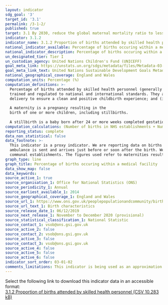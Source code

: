 ```yaml
---
layout: indicator
sdg_goal: '3'
target_id: '3.1'
permalink: /3-1-2/
published: true
target: 3.1 By 2030, reduce the global maternal mortality ratio to less than 70 per 100,000 live births
indicator: 3.1.2
indicator_name: 3.1.2 Proportion of births attended by skilled health personnel
national_indicator_available: Percentage of births occuring within a medical facilitiy
national_indicator_description: Percentage of births occuring within a medical facility, by age
un_designated_tier: Tier I
un_custodian_agency: United Nations Children's Fund (UNICEFF)
goal_meta_link: https://unstats.un.org/sdgs/metadata/files/Metadata-03-01-02.pdf
goal_meta_link_text: United Nations Sustainable Development Goals Metadata (PDF 374 KB)
national_geographical_coverage: England and Wales
computation_units: Percentage (%)
computation_definitions: >-
  Percentage of births attended by skilled health personnel (generally doctors, nurses or midwives) is the percentage of childbirths attended by professional health personnel. According to the revised definition these are competent maternal and newborn health (MNH) professionals educated,
  trained and regulated to national and international standards. They are competent to: (i) provide and promote evidence-based, human-rights based, quality, socio-culturally sensitive and dignified care to women and newborns; (ii) facilitate physiological processes during labour and
  delivery to ensure a clean and positive childbirth experience; and (iii) identify and manage or refer women and/or newborns with complications.Traditional birth attendants, even if they receive a short training course, are not included.
  
  A maternity is a pregnancy resulting in the
  birth of one or more children, including stillbirths. 
  
  A stillbirth is a baby born after 24 or more weeks completed gestation and which did not, at any time, breathe or show signs of life.
computation_calculations: (Number of births in NHS establishments + Number of births in Non-NHS establishments) / Total number of births * 100
reporting_status: complete
data_non_statistical: false
data_footnote: >-
  This indicator is a proxy indicator. We are reporting data on births occuring within medical facilities and have not included home births. Home births will on many occasions have a skilled health professional present. There will be some home births which occur without a midwife but an
  ambulance is sent and arrives just before or soon after the birth. We have inlcuded data from NHS medical facilities: (generally) hospitals, maternity units and maternity wings and non-NHS medical facilities including: private maternity units, military hospitals, private hospitals and
  communal establishments. The figures used refer to maternities resulting in live births and/or stillbirths.
graph_type: line
graph_title: Percentage of births occuring within a medical facility
data_show_map: false
data_keywords:  
source_active_1: true
source_organisation_1: Office for National Statistics (ONS)
source_periodicity_1: Annual
source_earliest_available_1: 2014
source_geographical_coverage_1: England and Wales
source_url_1: https://www.ons.gov.uk/peoplepopulationandcommunity/birthsdeathsandmarriages/livebirths/datasets/birthcharacteristicsinenglandandwales
source_url_text_1: Birth characteristics
source_release_date_1: 06/12/2019
source_next_release_1: November to December 2020 (provisional)
source_statistical_classification_1: National Statistic
source_contact_1: vsob@ons.gsi.gov.uk
source_active_2: false
source_contact_2: vsob@ons.gsi.gov.uk
source_active_3: false
source_contact_3: vsob@ons.gsi.gov.uk
source_active_4: false
source_active_5: false
source_active_6: false
indicator_sort_order: 03-01-02
comments_limitations: This indicator is being used as an approximation of the UN SDG Indicator. Where possible, we will work to identify or develop UK data to meet the global indicator specification. This indicator has been identified in collaboration with topic experts.
---
```

Select the following link to download this indicator data in an accessible format:<br>[3.1.2 Proportion of births attended by skilled health personnel (CSV 10.283 kB)](https://sustainabledevelopment-uk.github.io/sdg-data/data/3-1-2.csv)